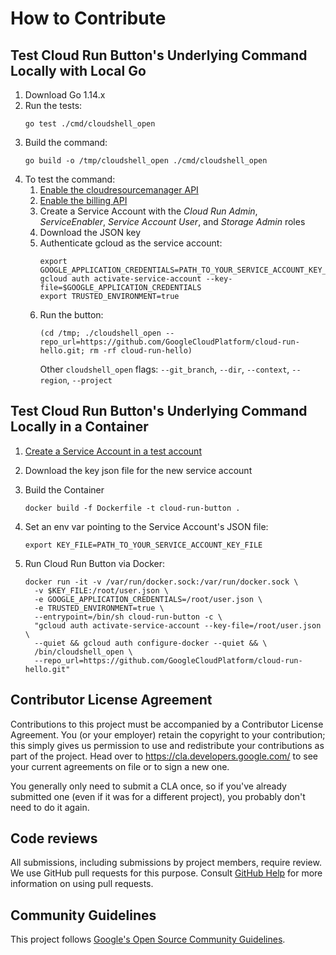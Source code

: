 # How to Contribute

## Test Cloud Run Button's Underlying Command Locally with Local Go

1. Download Go 1.14.x
1. Run the tests:
    ```
    go test ./cmd/cloudshell_open
    ```
1. Build the command:
    ```
    go build -o /tmp/cloudshell_open ./cmd/cloudshell_open
    ```
1. To test the command:
    1. [Enable the cloudresourcemanager API](https://console.developers.google.com/apis/api/cloudresourcemanager.googleapis.com/overview)
    1. [Enable the billing API](https://console.developers.google.com/apis/api/cloudbilling.googleapis.com/overview)
    1. Create a Service Account with the *Cloud Run Admin*, *ServiceEnabler*, *Service Account User*, and *Storage Admin* roles
    1. Download the JSON key
    1. Authenticate gcloud as the service account:
        ```
        export GOOGLE_APPLICATION_CREDENTIALS=PATH_TO_YOUR_SERVICE_ACCOUNT_KEY_FILE
        gcloud auth activate-service-account --key-file=$GOOGLE_APPLICATION_CREDENTIALS
        export TRUSTED_ENVIRONMENT=true
        ```
    1. Run the button:
        ```
        (cd /tmp; ./cloudshell_open --repo_url=https://github.com/GoogleCloudPlatform/cloud-run-hello.git; rm -rf cloud-run-hello)
        ```
        Other `cloudshell_open` flags: `--git_branch`, `--dir`, `--context`, `--region`, `--project`

## Test Cloud Run Button's Underlying Command Locally in a Container

1. [Create a Service Account in a test account](https://console.cloud.google.com/iam-admin/serviceaccounts)
1. Download the key json file for the new service account
1. Build the Container

    ```
    docker build -f Dockerfile -t cloud-run-button .
    ```

1. Set an env var pointing to the Service Account's JSON file:

    ```
    export KEY_FILE=PATH_TO_YOUR_SERVICE_ACCOUNT_KEY_FILE
    ```

1. Run Cloud Run Button via Docker:
    ```
    docker run -it -v /var/run/docker.sock:/var/run/docker.sock \
      -v $KEY_FILE:/root/user.json \
      -e GOOGLE_APPLICATION_CREDENTIALS=/root/user.json \
      -e TRUSTED_ENVIRONMENT=true \
      --entrypoint=/bin/sh cloud-run-button -c \
      "gcloud auth activate-service-account --key-file=/root/user.json \
      --quiet && gcloud auth configure-docker --quiet && \
      /bin/cloudshell_open \
      --repo_url=https://github.com/GoogleCloudPlatform/cloud-run-hello.git"
    ```

## Contributor License Agreement

Contributions to this project must be accompanied by a Contributor License
Agreement. You (or your employer) retain the copyright to your contribution;
this simply gives us permission to use and redistribute your contributions as
part of the project. Head over to <https://cla.developers.google.com/> to see
your current agreements on file or to sign a new one.

You generally only need to submit a CLA once, so if you've already submitted one
(even if it was for a different project), you probably don't need to do it
again.

## Code reviews

All submissions, including submissions by project members, require review. We
use GitHub pull requests for this purpose. Consult
[GitHub Help](https://help.github.com/articles/about-pull-requests/) for more
information on using pull requests.

## Community Guidelines

This project follows [Google's Open Source Community
Guidelines](https://opensource.google.com/conduct/).
